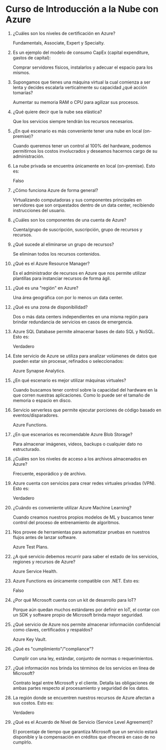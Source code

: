 # Curso de Introducción a la Nube con Azure

1. ¿Cuáles son los niveles de certificación en Azure?

   Fundamentals, Associate, Expert y Specialty.

2. Es un ejemplo del modelo de consumo CapEx (capital expenditure, gastos de capital):

   Comprar servidores físicos, instalarlos y adecuar el espacio para los mismos.

3. Supongamos que tienes una máquina virtual la cual comienza a ser lenta y decides escalarla verticalmente su capacidad ¿qué acción tomarías?

   Aumentar su memoria RAM o CPU para agilizar sus procesos.

4. ¿Qué quiere decir que la nube sea elástica?

   Que los servicios siempre tendrán los recursos necesarios.

5. ¿En qué escenario es más conveniente tener una nube en local (on-premise)?

   Cuando queremos tener un control al 100% del hardware, podemos permitirnos los costos involucrados y deseamos hacernos cargo de su administración.

6. La nube privada se encuentra únicamente en local (on-premise). Esto es:

   Falso

7. ¿Cómo funciona Azure de forma general?

   Virtualizando computadoras y sus componentes principales en servidores que son orquestados dentro de un data center, recibiendo instrucciones del usuario.

8. ¿Cuáles son los componentes de una cuenta de Azure?

   Cuenta/grupo de suscripción, suscripción, grupo de recursos y recursos.

9. ¿Qué sucede al eliminarse un grupo de recursos?

   Se eliminan todos los recursos contenidos.

10. ¿Qué es el Azure Resource Manager?

    Es el administrador de recursos en Azure que nos permite utilizar plantillas para instanciar recursos de forma ágil.

11. ¿Qué es una "región" en Azure?

    Una área geográfica con por lo menos un data center.

12. ¿Qué es una zona de disponibilidad?

    Dos o más data centers independientes en una misma región para brindar redundancia de servicios en casos de emergencia.

13. Azure SQL Database permite almacenar bases de dato SQL y NoSQL. Esto es:

    Verdadero

14. Este servicio de Azure se utiliza para analizar volúmenes de datos que pueden estar sin procesar, refinados o seleccionados:

    Azure Synapse Analytics.

15. ¿En qué escenario es mejor utilizar máquinas virtuales?

    Cuando buscamos tener control sobre la capacidad del hardware en la que corren nuestras aplicaciones. Como lo puede ser el tamaño de memoria o espacio en disco.

16. Servicio serverless que permite ejecutar porciones de código basado en eventos/disparadores.

    Azure Functions.

17. ¿En que escenarios es recomendable Azure Blob Storage?

    Para almacenar imágenes, videos, backups o cualquier dato no estructurado.

18. ¿Cuáles son los niveles de acceso a los archivos almacenados en Azure?

    Frecuente, esporádico y de archivo.

19. Azure cuenta con servicios para crear redes virtuales privadas (VPN). Esto es:

    Verdadero

20. ¿Cuándo es conveniente utilizar Azure Machine Learning?

    Cuando creamos nuestros propios modelos de ML y buscamos tener control del proceso de entrenamiento de algoritmos.

21. Nos provee de herramientas para automatizar pruebas en nuestros flujos antes de lanzar software.

    Azure Test Plans.

22. ¿A qué servicio debemos recurrir para saber el estado de los servicios, regiones y recursos de Azure?

    Azure Service Health.

23. Azure Functions es únicamente compatible con .NET. Esto es:

    Falso

24. ¿Por qué Microsoft cuenta con un kit de desarrollo para IoT?

    Porque aún quedan muchos estándares por definir en IoT, el contar con un SDK y software propio de Microsoft brinda mayor seguridad.

25. ¿Qué servicio de Azure nos permite almacenar información confidencial como claves, certificados y respaldos?

    Azure Key Vault.

26. ¿Qué es "cumplimiento"/"compliance"?

    Cumplir con una ley, estándar, conjunto de normas o requerimientos.

27. ¿Qué información nos brinda los términos de los servicios en línea de Microsoft?

    Contrato legal entre Microsoft y el cliente. Detalla las obligaciones de ambas partes respecto al procesamiento y seguridad de los datos.

28. La región donde se encuentren nuestros recursos de Azure afectan a sus costos. Esto es:

    Verdadero

29. ¿Qué es el Acuerdo de Nivel de Servicio (Service Level Agreement)?

    El porcentaje de tiempo que garantiza Microsoft que un servicio estará disponible y la compensación en créditos que ofrecerá en caso de no cumplrlo.

